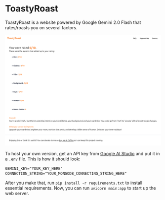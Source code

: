 # ToastyRoast

ToastyRoast is a website powered by Google Gemini 2.0 Flash that rates/roasts you on several factors.

![Screenshot of ToastyRoast](./media/Screenshot%202024-11-23%20at%2014-37-52%20ToastyRoast%20-%20Get%20roasted%20by%20AI!.png)

To host your own version, get an API key from [Google AI Studio](https://makersuite.google.com/app/apikey) and put it in a `.env` file.
This is how it should look:

```env
GEMINI_KEY="YOUR_KEY_HERE"
CONNECTION_STRING="YOUR_MONGODB_CONNECTING_STRING_HERE"
```

After you make that, run `pip install -r requirements.txt` to install essential requirements.
Now, you can run `uvicorn main:app` to start up the web server.
